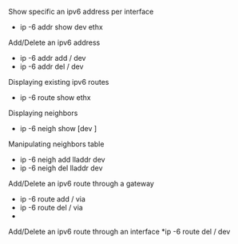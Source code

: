 
Show specific an ipv6 address per interface
* ip -6 addr show dev ethx

Add/Delete an ipv6 address
* ip -6 addr add <ipv6address>/<prefixlength> dev <interface> 
* ip -6 addr del <ipv6address>/<prefixlength> dev <interface>

Displaying existing ipv6 routes
* ip -6 route show ethx

Displaying neighbors
* ip -6 neigh show [dev <device>]

Manipulating neighbors table
* ip -6 neigh add <IPv6 address> lladdr <link-layer address> dev <device>
* ip -6 neigh del <IPv6 address> lladdr <link-layer address> dev <device>

Add/Delete an ipv6 route through a gateway
* ip -6 route add <ipv6network>/<prefixlength> via <ipv6address>
* ip -6 route del <ipv6network>/<prefixlength> via <ipv6address>
* 
Add/Delete an ipv6 route through an interface
*ip -6 route del <ipv6network>/<prefixlength> dev <device>
